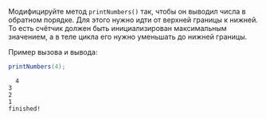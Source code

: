 
Модифицируйте метод `printNumbers()` так, чтобы он выводил числа в обратном порядке. Для этого нужно идти от верхней границы к нижней. То есть счётчик должен быть инициализирован максимальным значением, а в теле цикла его нужно уменьшать до нижней границы.

Пример вызова и вывода:

```java
printNumbers(4);
```

```text
  4
3
2
1
finished!
```
